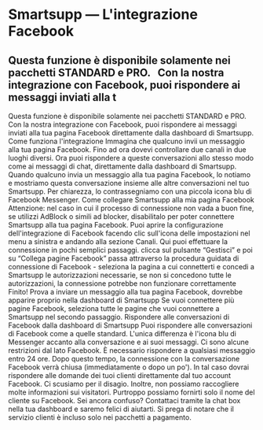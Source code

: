 # Smartsupp — L'integrazione Facebook
## Questa funzione è disponibile solamente nei pacchetti STANDARD e PRO.   Con la nostra integrazione con Facebook, puoi rispondere ai messaggi inviati alla t
Questa funzione è disponibile solamente nei pacchetti STANDARD e PRO.
Con la nostra integrazione con Facebook, puoi rispondere ai messaggi inviati alla tua pagina Facebook direttamente dalla dashboard di Smartsupp.
Come funziona l'integrazione
Immagina che qualcuno invii un messaggio alla tua pagina Facebook. Fino ad ora dovevi controllare due canali in due luoghi diversi. Ora puoi rispondere a queste conversazioni allo stesso modo come ai messaggi di chat, direttamente dalla dashboard di Smartsupp.
Quando qualcuno invia un messaggio alla tua pagina Facebook, lo notiamo e mostriamo questa conversazione insieme alle altre conversazioni nel tuo Smartsupp. Per chiarezza, lo contrassegniamo con una piccola icona blu di Facebook Messenger.
Come collegare Smartsupp alla mia pagina Facebook
Attenzione: nel caso in cui il processo di connessione non vada a buon fine, se utilizzi AdBlock o simili ad blocker, disabilitalo per poter connettere Smartsupp alla tua pagina Facebook.
Puoi aprire la configurazione dell'integrazione di Facebook facendo clic sull'icona delle impostazioni nel menu a sinistra e andando alla sezione Canali. Qui puoi effettuare la connessione in pochi semplici passaggi.
clicca sul pulsante “Gestisci” e poi su “Collega pagine Facebook”
passa attraverso la procedura guidata di connessione di Facebook - seleziona la pagina a cui connetterti e concedi a Smartsupp le autorizzazioni necessarie, se non si concedono tutte le autorizzazioni, la connessione potrebbe non funzionare correttamente
Finito! Prova a inviare un messaggio alla tua pagina Facebook, dovrebbe apparire proprio nella dashboard di Smartsupp
Se vuoi connettere più pagine Facebook, seleziona tutte le pagine che vuoi connettere a Smartsupp nel secondo passaggio.
Rispondere alle conversazioni di Facebook dalla dashboard di Smartsupp
Puoi rispondere alle conversazioni di Facebook come a quelle standard. L'unica differenza è l'icona blu di Messenger accanto alla conversazione e ai suoi messaggi.
Ci sono alcune restrizioni dal lato Facebook. È necessario rispondere a qualsiasi messaggio entro 24 ore. Dopo questo tempo, la connessione con la conversazione Facebook verrà chiusa (immediatamente o dopo un po'). In tal caso dovrai rispondere alle domande dei tuoi clienti direttamente dal tuo account Facebook. Ci scusiamo per il disagio.
Inoltre, non possiamo raccogliere molte informazioni sui visitatori. Purtroppo possiamo fornirti solo il nome del cliente su Facebook.
Sei ancora confuso? Contattaci tramite la chat box nella tua dashboard e saremo felici di aiutarti. Si prega di notare che il servizio clienti è incluso solo nei pacchetti a pagamento.

